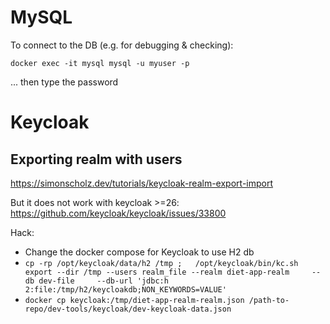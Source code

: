 # MySQL

To connect to the DB (e.g. for debugging & checking):

```
docker exec -it mysql mysql -u myuser -p
```

... then type the password

# Keycloak

## Exporting realm with users

https://simonscholz.dev/tutorials/keycloak-realm-export-import

But it does not work with keycloak >=26: https://github.com/keycloak/keycloak/issues/33800

Hack:

* Change the docker compose for Keycloak to use H2 db
* `cp -rp /opt/keycloak/data/h2 /tmp ;   /opt/keycloak/bin/kc.sh export --dir /tmp --users realm_file --realm diet-app-realm     --db dev-file     --db-url 'jdbc:h
2:file:/tmp/h2/keycloakdb;NON_KEYWORDS=VALUE'`
* `docker cp keycloak:/tmp/diet-app-realm-realm.json /path-to-repo/dev-tools/keycloak/dev-keycloak-data.json`